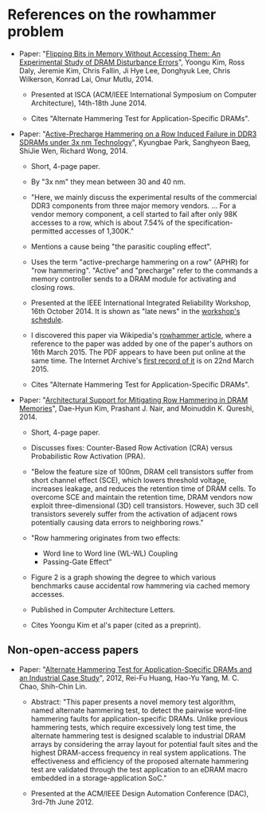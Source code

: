 
# References on the rowhammer problem

* Paper: "[Flipping Bits in Memory Without Accessing Them: An
  Experimental Study of DRAM Disturbance
  Errors](http://users.ece.cmu.edu/~yoonguk/papers/kim-isca14.pdf)",
  Yoongu Kim, Ross Daly, Jeremie Kim, Chris Fallin, Ji Hye Lee,
  Donghyuk Lee, Chris Wilkerson, Konrad Lai, Onur Mutlu, 2014.

  * Presented at ISCA (ACM/IEEE International Symposium on Computer
    Architecture), 14th-18th June 2014.

  * Cites "Alternate Hammering Test for Application-Specific DRAMs".

* Paper: "[Active-Precharge Hammering on a Row Induced Failure in DDR3
  SDRAMs under 3x nm
  Technology](http://rsc.hanyang.ac.kr/homepage_v2/journal/KyungbaePark_et_al_Active-Precharge%20Hammering%20on%20a%20Row%20Induced%20Failure%20in%20DDR3%20SDRAMs%20under%203x%20nm%20Technology.pdf)",
  Kyungbae Park, Sanghyeon Baeg, ShiJie Wen, Richard Wong, 2014.

  * Short, 4-page paper.

  * By "3x nm" they mean between 30 and 40 nm.

  * "Here, we mainly discuss the experimental results of the
    commercial DDR3 components from three major memory
    vendors. ... For a vendor memory component, a cell started to fail
    after only 98K accesses to a row, which is about 7.54% of the
    specification-permitted accesses of 1,300K."

  * Mentions a cause being "the parasitic coupling effect".

  * Uses the term "active-precharge hammering on a row" (APHR) for
    "row hammering".  "Active" and "precharge" refer to the commands a
    memory controller sends to a DRAM module for activating and
    closing rows.

  * Presented at the IEEE International Integrated Reliability
    Workshop, 16th October 2014.  It is shown as "late news" in the
    [workshop's
    schedule](http://www.iirw.org/fileadmin/user_upload/2014progScheduleV333-1014.pdf).

  * I discovered this paper via Wikipedia's [rowhammer
    article](https://en.wikipedia.org/wiki/Row_hammer), where a
    reference to the paper was added by one of the paper's authors on
    16th March 2015.  The PDF appears to have been put online at the
    same time.  The Internet Archive's [first record of
    it](http://web.archive.org/web/*/http://rsc.hanyang.ac.kr/homepage_v2/journal/KyungbaePark_et_al_Active-Precharge%20Hammering%20on%20a%20Row%20Induced%20Failure%20in%20DDR3%20SDRAMs%20under%203x%20nm%20Technology.pdf)
    is on 22nd March 2015.

  * Cites "Alternate Hammering Test for Application-Specific DRAMs".

* Paper: "[Architectural Support for Mitigating Row Hammering in DRAM
  Memories](http://users.ece.gatech.edu/~pnair6/rowhammer/rowhammer.pdf)",
  Dae-Hyun Kim, Prashant J. Nair, and Moinuddin K. Qureshi, 2014.

  * Short, 4-page paper.

  * Discusses fixes: Counter-Based Row Activation (CRA) versus
    Probabilistic Row Activation (PRA).

  * "Below the feature size of 100nm, DRAM cell transistors suffer
    from short channel effect (SCE), which lowers threshold voltage,
    increases leakage, and reduces the retention time of DRAM
    cells. To overcome SCE and maintain the retention time, DRAM
    vendors now exploit three-dimensional (3D) cell
    transistors. However, such 3D cell transistors severely suffer
    from the activation of adjacent rows potentially causing data
    errors to neighboring rows."

  * "Row hammering originates from two effects:
    * Word line to Word line (WL-WL) Coupling
    * Passing-Gate Effect"

  * Figure 2 is a graph showing the degree to which various benchmarks
    cause accidental row hammering via cached memory accesses.

  * Published in Computer Architecture Letters.

  * Cites Yoongu Kim et al's paper (cited as a preprint).

## Non-open-access papers

* Paper: "[Alternate Hammering Test for Application-Specific DRAMs and
  an Industrial Case
  Study](http://ieeexplore.ieee.org/stamp/stamp.jsp?tp=&arnumber=6241628)",
  2012, Rei-Fu Huang, Hao-Yu Yang, M. C. Chao, Shih-Chin Lin.

  * Abstract: "This paper presents a novel memory test algorithm,
    named alternate hammering test, to detect the pairwise word-line
    hammering faults for application-specific DRAMs. Unlike previous
    hammering tests, which require excessively long test time, the
    alternate hammering test is designed scalable to industrial DRAM
    arrays by considering the array layout for potential fault sites
    and the highest DRAM-access frequency in real system
    applications. The effectiveness and efficiency of the proposed
    alternate hammering test are validated through the test
    application to an eDRAM macro embedded in a storage-application
    SoC."

  * Presented at the ACM/IEEE Design Automation Conference (DAC),
    3rd-7th June 2012.
